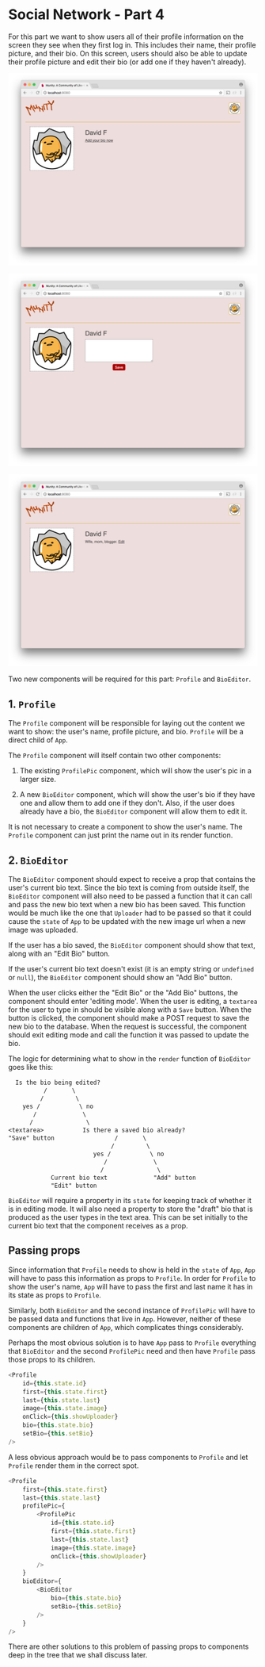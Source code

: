# Social Network - Part 4

For this part we want to show users all of their profile information on the screen they see when they first log in. This includes their name, their profile picture, and their bio. On this screen, users should also be able to update their profile picture and edit their bio (or add one if they haven't already).

![Munity add bio](munity1.png)

![Munity edit bio](munity2.png)

![Munity bio](munity3.png)

Two new components will be required for this part: `Profile` and `BioEditor`.

## 1. `Profile`

The `Profile` component will be responsible for laying out the content we want to show: the user's name, profile picture, and bio. `Profile` will be a direct child of `App`.

The `Profile` component will itself contain two other components:

1. The existing `ProfilePic` component, which will show the user's pic in a larger size.

2. A new `BioEditor` component, which will show the user's bio if they have one and allow them to add one if they don't. Also, if the user does already have a bio, the `BioEditor` component will allow them to edit it.

It is not necessary to create a component to show the user's name. The `Profile` component can just print the name out in its render function.

## 2. `BioEditor`

The `BioEditor` component should expect to receive a prop that contains the user's current bio text. Since the bio text is coming from outside itself, the `BioEditor` component will also need to be passed a function that it can call and pass the new bio text when a new bio has been saved. This function would be much like the one that `Uploader` had to be passed so that it could  cause the `state` of `App` to be updated with the new image url when a new image was uploaded.

If the user has a bio saved, the `BioEditor` component should show that text, along with an "Edit Bio" button.

If the user's current bio text doesn't exist (it is an empty string or `undefined` or `null`), the `BioEditor` component should show an "Add Bio" button.

When the user clicks either the "Edit Bio" or the "Add Bio" buttons, the component should enter 'editing mode'. When the user is editing, a `textarea` for the user to type in should be visible along with a `Save` button. When the button is clicked, the component should make a POST request to save the new bio to the database. When the request is successful, the component should exit editing mode and call the function it was passed to update the bio.

The logic for determining what to show in the `render` function of `BioEditor` goes like this:

```
  Is the bio being edited?
          /       \
         /         \
    yes /           \ no
       /             \
      /               \
<textarea>           Is there a saved bio already?
"Save" button                 /       \
                             /         \
                        yes /           \ no
                           /             \
                          /               \
            Current bio text             "Add" button
            "Edit" button
```

`BioEditor` will require a property in its `state` for keeping track of whether it is in editing mode. It will also need a property to store the "draft" bio that is produced as the user types in the text area. This can be set initially to the current bio text that the component receives as a prop.

## Passing props

Since information that `Profile` needs to show is held in the `state` of `App`, `App` will have to pass this information as props to `Profile`. In order for `Profile` to show the user's name, `App` will have to pass the first and last name it has in its state as props to `Profile`.

Similarly, both `BioEditor` and the second instance of `ProfilePic` will have to be passed data and functions that live in `App`. However, neither of these components are children of `App`, which complicates things considerably.

Perhaps the most obvious solution is to have `App` pass to `Profile` everything that `BioEditor` and the second `ProfilePic` need and then have `Profile` pass those props to its children.

```js
<Profile
    id={this.state.id}
    first={this.state.first}
    last={this.state.last}
    image={this.state.image}
    onClick={this.showUploader}
    bio={this.state.bio}
    setBio={this.setBio}
/>
```

A less obvious approach would be to pass components to `Profile` and let `Profile` render them in the correct spot.

```js
<Profile
    first={this.state.first}
    last={this.state.last}
    profilePic={
        <ProfilePic
            id={this.state.id}
            first={this.state.first}
            last={this.state.last}
            image={this.state.image}
            onClick={this.showUploader}
        />
    }
    bioEditor={
        <BioEditor
            bio={this.state.bio}
            setBio={this.setBio}
        />
    }
/>
```

There are other solutions to this problem of passing props to components deep in the tree that we shall discuss later.
